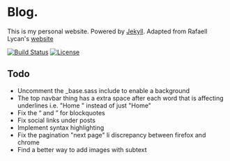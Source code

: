 # Blog.

This is my personal website. Powered by [Jekyll](https://jekyllrb.com/). Adapted from Rafaell Lycan's [website](https://rafaell-lycan.com/)

[![Build Status](https://travis-ci.org/rafaell-lycan/rafaell-lycan.com.svg?branch=master)](https://travis-ci.org/mayant15/mayant15.github.io)
[![License](https://img.shields.io/github/license/mashape/apistatus.svg)](https://github.com/mayant15/mayant15.github.io/blob/master/LICENSE)

## Todo

- Uncomment the _base.sass include to enable a background
- The top navbar thing has a extra space after each word that is affecting underlines i.e. "Home " instead of just "Home"
- Fix the “ and ” for blockquotes
- Fix social links under posts
- Implement syntax highlighting
- Fix the pagination "next page" li discrepancy between firefox and chrome
- Find a better way to add images with subtext

